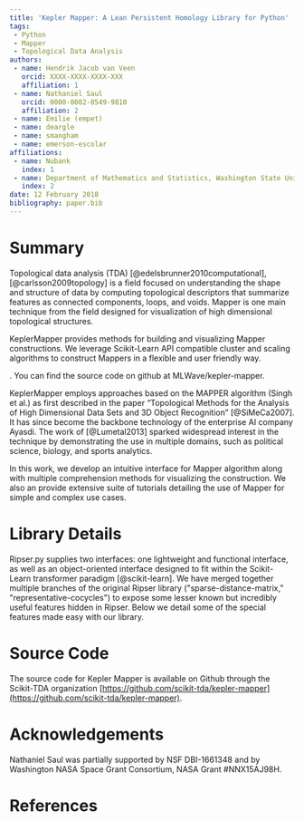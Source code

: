 ```yaml
---
title: 'Kepler Mapper: A Lean Persistent Homology Library for Python'
tags:
 - Python
 - Mapper
 - Topological Data Analysis
authors:
 - name: Hendrik Jacob van Veen
   orcid: XXXX-XXXX-XXXX-XXX
   affiliation: 1
 - name: Nathaniel Saul
   orcid: 0000-0002-8549-9810
   affiliation: 2
 - name: Emilie (empet)
 - name: deargle
 - name: smangham
 - name: emerson-escolar
affiliations:
 - name: Nubank
   index: 1
 - name: Department of Mathematics and Statistics, Washington State University
   index: 2
date: 12 February 2018
bibliography: paper.bib
---
```


# Summary

Topological data analysis (TDA) [@edelsbrunner2010computational], [@carlsson2009topology] is a field focused on understanding the shape and structure of data by computing topological descriptors that summarize features as connected components, loops, and voids. Mapper is one main technique from the field designed for visualization of high dimensional topological structures.

KeplerMapper provides methods for building and visualizing Mapper constructions. 
We leverage Scikit-Learn API compatible cluster and scaling algorithms to construct Mappers in a flexible and user friendly way. 

. You can find the source code on github at MLWave/kepler-mapper.



KeplerMapper employs approaches based on the MAPPER algorithm (Singh et al.) as first described in the paper “Topological Methods for the Analysis of High Dimensional Data Sets and 3D Object Recognition” [@SiMeCa2007]. 
It has since become the backbone technology of the enterprise AI company Ayasdi. 
The work of [@Lumetal2013] sparked widespread interest in the technique by demonstrating the use in multiple domains, such as political science, biology, and sports analytics. 


In this work, we develop an intuitive interface for Mapper algorithm along with multiple comprehension methods for visualizing the construction. We also an provide extensive suite of tutorials detailing the use of Mapper for simple and complex use cases.


# Library Details

Ripser.py supplies two interfaces: one lightweight and functional interface, as well as an object-oriented interface designed to fit within the Scikit-Learn transformer paradigm [@scikit-learn]. We have merged together multiple branches of the original Ripser library ("sparse-distance-matrix," "representative-cocycles") to expose some lesser known but incredibly useful features hidden in Ripser.  Below we detail some of the special features made easy with our library.



# Source Code
The source code for Kepler Mapper is available on Github through the Scikit-TDA organization [https://github.com/scikit-tda/kepler-mapper](https://github.com/scikit-tda/kepler-mapper).   

# Acknowledgements

Nathaniel Saul was partially supported by NSF DBI-1661348 and by Washington NASA Space Grant Consortium, NASA Grant #NNX15AJ98H. 

# References
